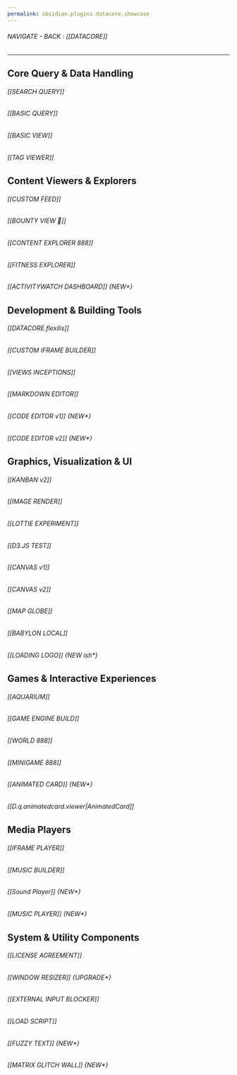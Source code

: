 ```yaml
---
permalink: obsidian.plugins.datacore.showcase
---
```

	
###### NAVIGATE - BACK : [[DATACORE]]
-------



## **Core Query & Data Handling**



###### [[SEARCH QUERY]]

###### [[BASIC QUERY]]

###### [[BASIC VIEW]]

###### [[TAG VIEWER]]



## **Content Viewers & Explorers**


###### [[CUSTOM FEED]]

###### [[BOUNTY VIEW 🎅]]

###### [[CONTENT EXPLORER 888]]

###### [[FITNESS EXPLORER]]

###### [[ACTIVITYWATCH DASHBOARD]] {NEW*}




## **Development & Building Tools**


###### [[DATACORE.flexilis]]

###### [[CUSTOM IFRAME BUILDER]]

###### [[VIEWS INCEPTIONS]]

###### [[MARKDOWN EDITOR]]

###### [[CODE EDITOR v1]] {NEW*}

###### [[CODE EDITOR v2]] {NEW*}




## **Graphics, Visualization & UI**

###### [[KANBAN v2]]

###### [[IMAGE RENDER]]

###### [[LOTTIE EXPERIMENT]]

###### [[D3.JS TEST]]

###### [[CANVAS v1]]

###### [[CANVAS v2]]

###### [[MAP GLOBE]]

###### [[BABYLON LOCAL]]

###### [[LOADING LOGO]] {NEW ish*}



## **Games & Interactive Experiences**


###### [[AQUARIUM]]

###### [[GAME ENGINE BUILD]]

###### [[WORLD 888]]

###### [[MINIGAME 888]]

###### [[ANIMATED CARD]]  {NEW*}

###### [[D.q.animatedcard.viewer|AnimatedCard]]




## **Media Players**


###### [[IFRAME PLAYER]]

###### [[MUSIC BUILDER]]

###### [[Sound Player]] {NEW*}

###### [[MUSIC PLAYER]] {NEW*}



## **System & Utility Components**

###### [[LICENSE AGREEMENT]]

###### [[WINDOW RESIZER]] {UPGRADE*}

###### [[EXTERNAL INPUT BLOCKER]]

###### [[LOAD SCRIPT]]

###### [[FUZZY TEXT]] {NEW*}

###### [[MATRIX GLITCH WALL]]  {NEW*}


